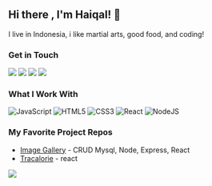 ## Hi there , I'm Haiqal! 👋
I live in Indonesia, i like martial arts, good food, and coding!

### Get in Touch
<a href="mailto:muhammadhaiqal1802@gmail.com"><img src="https://img.shields.io/badge/Gmail-D14836?style=for-the-badge&logo=gmail&logoColor=white"></a> <a href="https://www.linkedin.com/in/muhammad-haiqal-17a7751a9//"><img src="https://img.shields.io/badge/LinkedIn-0077B5?style=for-the-badge&logo=linkedin&logoColor=white"></a> <a href="https://www.youtube.com/channel/UC6oeErSW6tVl4HkS2igTatQ"><img src="https://img.shields.io/badge/YouTube-FF0000?style=for-the-badge&logo=youtube&logoColor=white"></a> <a href="#"><img src="https://img.shields.io/badge/portfolio-0A0A0A?style=for-the-badge&logo=dev.to&logoColor=white"></a> 


### What I Work With
![JavaScript](https://img.shields.io/badge/javascript-%23323330.svg?style=for-the-badge&logo=javascript&logoColor=%23F7DF1E)  ![HTML5](https://img.shields.io/badge/html5-%23E34F26.svg?style=for-the-badge&logo=html5&logoColor=white) ![CSS3](https://img.shields.io/badge/css3-%231572B6.svg?style=for-the-badge&logo=css3&logoColor=white) ![React](https://img.shields.io/badge/react-%2320232a.svg?style=for-the-badge&logo=react&logoColor=%2361DAFB) ![NodeJS](https://img.shields.io/badge/node.js-6DA55F?style=for-the-badge&logo=node.js&logoColor=white)



### My Favorite Project Repos
* <a href="https://golden-mousse-eac3d2.netlify.app/">Image Gallery</a> - CRUD Mysql, Node, Express, React
* <a href="https://sensational-trifle-fcd661.netlify.app/">Tracalorie</a> - react  


<img src="https://github-readme-stats.vercel.app/api?username=iqoll&theme=gotham&show_icons=true"/>

